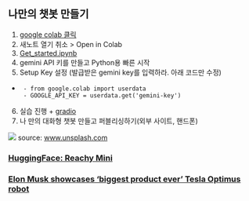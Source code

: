## 나만의 챗봇 만들기
1. [google colab 클릭](https://colab.research.google.com/)
2. 새노트 열기 취소 > Open in Colab
3. [Get_started.ipynb](https://colab.research.google.com/github/google-gemini/cookbook/blob/main/quickstarts/Get_started.ipynb)
4. gemini API 키를 만들고 Python용 빠른 시작
5. Setup Key 설정 (발급받은 gemini key를 입력하라. 아래 코드만 수정)
-      - from google.colab import userdata
       - GOOGLE_API_KEY = userdata.get('gemini-key')
6. 실습 진행 + [gradio](https://www.gradio.app/playground)
7. 나 만의 대화형 챗봇 만들고 퍼블리싱하기(외부 사이트, 핸드폰)
   
![](https://images.unsplash.com/photo-1657276055907-1ebd236c9850?w=600&auto=format&fit=crop&q=60&ixlib=rb-4.1.0&ixid=M3wxMjA3fDB8MHxzZWFyY2h8MTZ8fGxhcmdlJTIwbGFuZ3VhZ2UlMjBtb2RlbCUyMHRyYW5zZm9ybWVyfGVufDB8fDB8fHww)
source: www.unsplash.com 

### [HuggingFace: Reachy Mini](https://www.youtube.com/watch?v=JvdBJZ-qR18)

### [Elon Musk showcases ‘biggest product ever’ Tesla Optimus robot](https://www.youtube.com/watch?v=nXR7clH2dmU)
